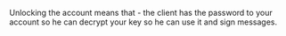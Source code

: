 Unlocking the account means that  - the client has the password to your account so he can decrypt your key so he can use it and sign messages.

